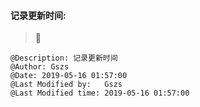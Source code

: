 #### 记录更新时间:

> :cactus:
    
    @Description: 记录更新时间
    @Author: Gszs 
    @Date: 2019-05-16 01:57:00 
    @Last Modified by:   Gszs 
    @Last Modified time: 2019-05-16 01:57:00 
    
